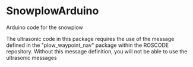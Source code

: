 # SnowplowArduino
Arduino code for the snowplow

The ultrasonic code in this package requires the use of the message defined in the "plow_waypoint_nav" package within the ROSCODE repository.  Without this message definition, you will not be able to use the ultrasonic messages
